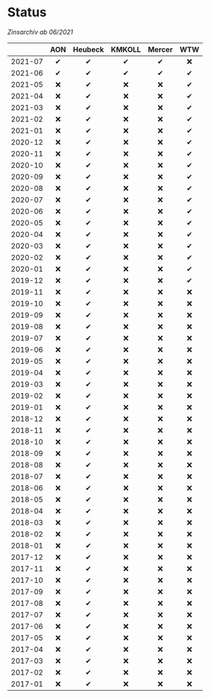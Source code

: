 # Status
_Zinsarchiv ab 06/2021_

&zwnj;  | AON      | Heubeck  | KMKOLL   | Mercer   | WTW      |
:------:|:--------:|:--------:|:--------:|:--------:|:--------:|
2021-07 | &#10004; | &#10004; | &#10004; | &#10004; | &#10060; |
2021-06 | &#10004; | &#10004; | &#10004; | &#10004; | &#10004; |
2021-05 | &#10060; | &#10004; | &#10060; | &#10060; | &#10004; |
2021-04 | &#10060; | &#10004; | &#10060; | &#10060; | &#10004; |
2021-03 | &#10060; | &#10004; | &#10060; | &#10060; | &#10004; |
2021-02 | &#10060; | &#10004; | &#10060; | &#10060; | &#10004; |
2021-01 | &#10060; | &#10004; | &#10060; | &#10060; | &#10004; |
2020-12 | &#10060; | &#10004; | &#10060; | &#10060; | &#10004; |
2020-11 | &#10060; | &#10004; | &#10060; | &#10060; | &#10004; |
2020-10 | &#10060; | &#10004; | &#10060; | &#10060; | &#10004; |
2020-09 | &#10060; | &#10004; | &#10060; | &#10060; | &#10004; |
2020-08 | &#10060; | &#10004; | &#10060; | &#10060; | &#10004; |
2020-07 | &#10060; | &#10004; | &#10060; | &#10060; | &#10004; |
2020-06 | &#10060; | &#10004; | &#10060; | &#10060; | &#10004; |
2020-05 | &#10060; | &#10004; | &#10060; | &#10060; | &#10004; |
2020-04 | &#10060; | &#10004; | &#10060; | &#10060; | &#10004; |
2020-03 | &#10060; | &#10004; | &#10060; | &#10060; | &#10004; |
2020-02 | &#10060; | &#10004; | &#10060; | &#10060; | &#10004; |
2020-01 | &#10060; | &#10004; | &#10060; | &#10060; | &#10004; |
2019-12 | &#10060; | &#10004; | &#10060; | &#10060; | &#10004; |
2019-11 | &#10060; | &#10004; | &#10060; | &#10060; | &#10060; |
2019-10 | &#10060; | &#10004; | &#10060; | &#10060; | &#10060; |
2019-09 | &#10060; | &#10004; | &#10060; | &#10060; | &#10060; |
2019-08 | &#10060; | &#10004; | &#10060; | &#10060; | &#10060; |
2019-07 | &#10060; | &#10004; | &#10060; | &#10060; | &#10060; |
2019-06 | &#10060; | &#10004; | &#10060; | &#10060; | &#10060; |
2019-05 | &#10060; | &#10004; | &#10060; | &#10060; | &#10060; |
2019-04 | &#10060; | &#10004; | &#10060; | &#10060; | &#10060; |
2019-03 | &#10060; | &#10004; | &#10060; | &#10060; | &#10060; |
2019-02 | &#10060; | &#10004; | &#10060; | &#10060; | &#10060; |
2019-01 | &#10060; | &#10004; | &#10060; | &#10060; | &#10060; |
2018-12 | &#10060; | &#10004; | &#10060; | &#10060; | &#10060; |
2018-11 | &#10060; | &#10004; | &#10060; | &#10060; | &#10060; |
2018-10 | &#10060; | &#10004; | &#10060; | &#10060; | &#10060; |
2018-09 | &#10060; | &#10004; | &#10060; | &#10060; | &#10060; |
2018-08 | &#10060; | &#10004; | &#10060; | &#10060; | &#10060; |
2018-07 | &#10060; | &#10004; | &#10060; | &#10060; | &#10060; |
2018-06 | &#10060; | &#10004; | &#10060; | &#10060; | &#10060; |
2018-05 | &#10060; | &#10004; | &#10060; | &#10060; | &#10060; |
2018-04 | &#10060; | &#10004; | &#10060; | &#10060; | &#10060; |
2018-03 | &#10060; | &#10004; | &#10060; | &#10060; | &#10060; |
2018-02 | &#10060; | &#10004; | &#10060; | &#10060; | &#10060; |
2018-01 | &#10060; | &#10004; | &#10060; | &#10060; | &#10060; |
2017-12 | &#10060; | &#10004; | &#10060; | &#10060; | &#10060; |
2017-11 | &#10060; | &#10004; | &#10060; | &#10060; | &#10060; |
2017-10 | &#10060; | &#10004; | &#10060; | &#10060; | &#10060; |
2017-09 | &#10060; | &#10004; | &#10060; | &#10060; | &#10060; |
2017-08 | &#10060; | &#10004; | &#10060; | &#10060; | &#10060; |
2017-07 | &#10060; | &#10004; | &#10060; | &#10060; | &#10060; |
2017-06 | &#10060; | &#10004; | &#10060; | &#10060; | &#10060; |
2017-05 | &#10060; | &#10004; | &#10060; | &#10060; | &#10060; |
2017-04 | &#10060; | &#10004; | &#10060; | &#10060; | &#10060; |
2017-03 | &#10060; | &#10004; | &#10060; | &#10060; | &#10060; |
2017-02 | &#10060; | &#10004; | &#10060; | &#10060; | &#10060; |
2017-01 | &#10060; | &#10004; | &#10060; | &#10060; | &#10060; |
